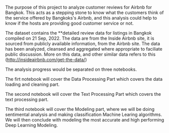 The purpose of this project to analyze customer reviews for Airbnb for Bangkok. This acts as a stepping stone to know what the customers think of the service offered by Bangkoks's Airbnb, and this analysis could help to know if the hosts are providing good customer service or not. 

The dataset contains the **detailed review data for listings in Bangkok compiled on 21 Sep, 2022. The data are from the Inside Airbnb site, it is sourced from publicly available information, from the Airbnb site. The data has been analyzed, cleansed and aggregated where appropriate to faciliate public discussion. More on this data, and other similar data refers to this (http://insideairbnb.com/get-the-data/)

The analysis progress would be separated on three notebooks.

The firt notebook will cover the Data Processing Part which covers the data loading and cleaning part. 

The second notebook will cover the Text Processing Part which covers the text processing part. 

The third notebook will cover the Modeling part, where we will be doing sentimental analysis and making classification Machine Learing algorithms. We will then conclude with modeling the most accurate and high performing Deep Learning Modeling.

 
